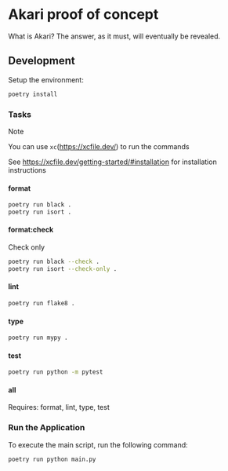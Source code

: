 # Akari proof of concept

What is Akari? The answer, as it must, will eventually be revealed.

## Development

Setup the environment:

```sh
poetry install
```

### Tasks

> [!NOTE]
> You can use `xc`(<https://xcfile.dev/>) to run the commands
>
> See <https://xcfile.dev/getting-started/#installation> for installation instructions

#### format

```sh
poetry run black .
poetry run isort .
```

#### format:check

Check only

```sh
poetry run black --check .
poetry run isort --check-only .
```

#### lint

```sh
poetry run flake8 .
```

#### type

```sh
poetry run mypy .
```

#### test

```sh
poetry run python -m pytest
```

#### all

Requires: format, lint, type, test

### Run the Application

To execute the main script, run the following command:

```sh
poetry run python main.py
```
